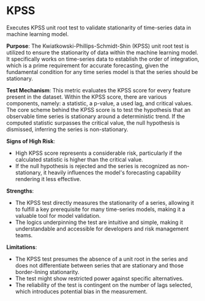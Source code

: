 # KPSS

Executes KPSS unit root test to validate stationarity of time-series data in machine learning model.

**Purpose**: The Kwiatkowski-Phillips-Schmidt-Shin (KPSS) unit root test is utilized to ensure the stationarity of
data within the machine learning model. It specifically works on time-series data to establish the order of
integration, which is a prime requirement for accurate forecasting, given the fundamental condition for any time
series model is that the series should be stationary.

**Test Mechanism**: This metric evaluates the KPSS score for every feature present in the dataset. Within the KPSS
score, there are various components, namely: a statistic, a p-value, a used lag, and critical values. The core
scheme behind the KPSS score is to test the hypothesis that an observable time series is stationary around a
deterministic trend. If the computed statistic surpasses the critical value, the null hypothesis is dismissed,
inferring the series is non-stationary.

**Signs of High Risk**:
- High KPSS score represents a considerable risk, particularly if the calculated statistic is higher than the
critical value.
- If the null hypothesis is rejected and the series is recognized as non-stationary, it heavily influences the
model's forecasting capability rendering it less effective.

**Strengths**:
- The KPSS test directly measures the stationarity of a series, allowing it to fulfill a key prerequisite for many
time-series models, making it a valuable tool for model validation.
- The logics underpinning the test are intuitive and simple, making it understandable and accessible for developers
and risk management teams.

**Limitations**:
- The KPSS test presumes the absence of a unit root in the series and does not differentiate between series that
are stationary and those border-lining stationarity.
- The test might show restricted power against specific alternatives.
- The reliability of the test is contingent on the number of lags selected, which introduces potential bias in the
measurement.